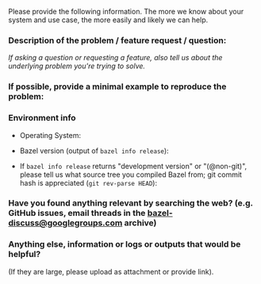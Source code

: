 Please provide the following information. The more we know about your system and use case, the more easily and likely we can help.

### Description of the problem / feature request / question:

_If asking a question or requesting a feature, also tell us about the underlying problem you're trying to solve._


### If possible, provide a minimal example to reproduce the problem:


### Environment info
* Operating System:


* Bazel version (output of `bazel info release`):


* If `bazel info release` returns "development version" or "(@non-git)", please tell us what source tree you compiled Bazel from; git commit hash is appreciated (`git rev-parse HEAD`):


###  Have you found anything relevant by searching the web? (e.g. GitHub issues, email threads in the [bazel-discuss@googlegroups.com](https://groups.google.com/forum/#!forum/bazel-discuss) archive)


### Anything else, information or logs or outputs that would be helpful?
(If they are large, please upload as attachment or provide link).
